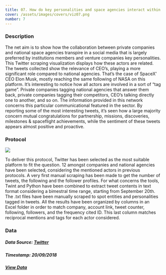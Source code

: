 ```yaml
---
title: 07. How do key personalities and space agencies interact within Twitter?
cover: /assets/images/covers/viz07.png
number: 7
---
```

### Description
The net aim is to show how the collaboration between private companies and national space agencies transpire in a social media that is largely preferred by institutions members and venture companies key personalities. This Twitter scraping visualization displays how these actors are related. The tweets collected show the relevance of CEO’s, playing a more significant role compared to national agencies.
That’s the case of SpaceX’ CEO Elon Musk, mostly reaching the same following of NASA on this platform. It’s interesting to notice how all actors are involved in a sort of “tag game”.  Private companies tagging national agencies that answer them back, private companies tagging their competitors, CEO’s talking directly one to another, and so on. The information provided in this network concerns this particular communicational featured in the sector. By reporting some of the most interesting tweets, it’s seen how a large majority concern mutual congratulations for partnership, missions, discoveries, milestones & spaceflight achievements, while the sentiment of these tweets appears almost positive and proactive.


### Protocol
<img class="protocolli" src="{{ '/assets/images/protocols/protocol-7.png' | relative_url }}"/>

To deliver this protocol, Twitter has been selected as the most suitable platform to fit the question. 12 amongst companies and national agencies have been selected, considering the mentioned actors in previous protocols. A very first manual scraping has been made to get the number of tweets, the following and the follower profiles. For what concerns the tools, Twint and Python have been combined to extract tweet contents in text format considering a bimestral time range, starting from September 20th. The .txt files have been manually scraped to spot entities and personalities tagged in tweets.
All the results have been organized by columns in an Excel folder in order to match company, account link, tweet counter, following, followers, and the frequency cited ID.
This last column matches reciprocal mentions and tags for each actor considered.

### Data
##### Data Source: [Twitter](http://twitter.com/)
##### Timestamp: 20/09/2018
##### [View Data](https://drive.google.com/open?id=119hHTitTPfUreQIgDgPdkhSF_-_CYEOv)
